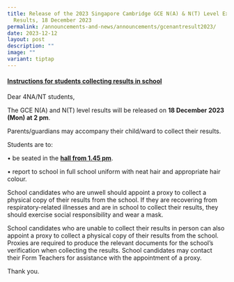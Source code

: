 ```yaml
---
title: Release of the 2023 Singapore Cambridge GCE N(A) & N(T) Level Examination
  Results, 18 December 2023
permalink: /announcements-and-news/announcements/gcenantresult2023/
date: 2023-12-12
layout: post
description: ""
image: ""
variant: tiptap
---
```

<h4><strong><u>Instructions for students collecting results in school</u></strong></h4><p></p><p>Dear 4NA/NT students, </p><p>The GCE N(A) and N(T) level results will be released on <strong>18 December 2023 (Mon) at 2 pm</strong>. </p><p>Parents/guardians may accompany their child/ward to collect their results. </p><p>Students are to:</p><p>•	be seated in the <strong><u>hall from 1.45 pm</u></strong>. </p><p>•	report to school in full school uniform with neat hair and appropriate hair colour.</p><p>School candidates who are unwell should appoint a proxy to collect a physical copy of their results from the school. If they are recovering from respiratory-related illnesses and are in school to collect their results, they should exercise social responsibility and wear a mask.</p><p>School candidates who are unable to collect their results in person can also appoint a proxy to collect a physical copy of their results from the school. Proxies are required to produce the relevant documents for the school’s verification when collecting the results. School candidates may contact their Form Teachers for assistance with the appointment of a proxy.</p><p> </p><p>Thank you.</p><p></p><p></p>